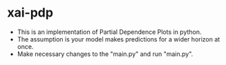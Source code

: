 # xai-pdp
- This is an implementation of Partial Dependence Plots in python.
- The assumption is your model makes predictions for a wider horizon at once.
- Make necessary changes to the "main.py" and run "main.py".